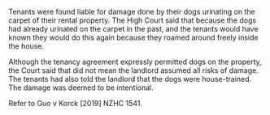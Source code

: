 Tenants were found liable for damage done by their dogs urinating on the carpet of their rental property. The High Court said that because the dogs had already urinated on the carpet in the past, and the tenants would have known they would do this again because they roamed around freely inside the house.

Although the tenancy agreement expressly permitted dogs on the property, the Court said that did not mean the landlord assumed all risks of damage. The tenants had also told the landlord that the dogs were house-trained. The damage was deemed to be intentional.

Refer to Guo v Korck [2019] NZHC 1541.